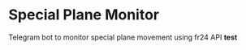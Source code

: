 # Special Plane Monitor
 Telegram bot to monitor special plane movement using fr24 API
<b> test <b>
